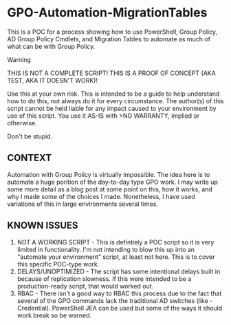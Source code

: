 # GPO-Automation-MigrationTables
This is a POC for a process showing how to use PowerShell, Group Policy, AD Group Policy Cmdlets, and Migration Tables to automate as much of what can be with Group Policy.

>[!WARNING]  
>THIS IS NOT A COMPLETE SCRIPT! THIS IS A PROOF OF CONCEPT (AKA TEST, AKA IT DOESN'T WORK)!
>
>Use this at your own risk. This is intended to be a guide to help understand how to do this, not always do it for every circumstance. The author(s) of this script cannot be held liable for any impact caused to your environment by use of this script. You use it AS-IS with >NO WARRANTY, implied or otherwise.
>
>Don't be stupid.


## CONTEXT
Automation with Group Policy is virtually impossible. The idea here is to automate a huge porition of the day-to-day type GPO work. I may write up some more detail as a blog post at some point on this, how it works, and why I made some of the choices I made. Nonetheless, I have used variations of this in large environments several times. 

## KNOWN ISSUES
1. NOT A WORKING SCRIPT - This is defintiely a POC script so it is very limited in functionality. I'm not intending to blow this up into an "automate your environment" script, at least not here. This is to cover this specific POC-type work.
2. DELAYS/UNOPTIMIZED - The script has some intentional delays built in because of replication slowness. If this were intended to be a production-ready script, that would worked out.
3. RBAC - There isn't a good way to RBAC this process due to the fact that several of the GPO commands lack the traditional AD switches (like -Credential). PowerShell JEA can be used but some of the ways it should work break so be warned.

<!-- 
RAW NOTES - NOT MEANT FOR PRIME-TIME, yet. 
User Rights Assignments
1. Create GPO named zTEMPLATE-SERVERS-USER-RIGHTS
2. Modify basic template settings
	Under Details Tab \ Click drop down for "GPO Status" and choose "User Configuration Settings Disabled". 
	Click OK
3. Edit the GPO
4. Expand Computer Configuration \ Policies \ Windows Settings \ Security Settings \ Local Policies.
5. D-Click on "User Rights Assignments"
6. For each setting you wish to configure via Group Policy double click the setting.
7. in the "Define these policy settings" dialog click on "Add User or Group".
8. Add the default system users (for example, Administrators should almost be added to everything). 
	Check MS baselines or check the Explain tab for details here.
9. Click "Add User or Group". In the text field enter X_[RIGHT]_GROUP.
10. Click OK.
11. Repeat the above steps for each permission needing delegated. 
12. Close out of Group Policy Mangement Console

Restricted Groups
1. Create GPO named zTEMPLATE-SERVERS-USER-RIGHTS
2. Modify basic template settings
	Under Details Tab \ Click drop down for "GPO Status" and choose "User Configuration Settings Disabled". 
	Click OK
3. Edit the GPO
4. Expand Computer Configuration \ Policies \ Windows Settings \ Security Settings \ Local Policies.
5. D-Click "Restricted Groups".
6. Right-Click in the white space. Choose "Add Group".
7. In the text field enter X_[RIGHT]_GROUP.
8. Click OK.
9. In the "Configure Membership" pop up, click Add next to "This group is a member of". 
10. Enter the system-level group the group would be nested into.
	Administrators and Remote Desktop Users
11. Click OK.
12. Repeat the above steps for each permission needing delegated. 
13. Close out of Group Policy Mangement Console

NOTE: I highly recommend adding a "Template version" item to the comments of each GPO template done this way.

Create a Migration Table
1. Launch GPMC.
2. Expand "Group Policy Objects".
3. Right-Click "Group Policy Objects" \ Choose "Open Migration Table Editor".
4. Tools \ Populate from GPO 
5. Select the policy you created earlier (e.g., zTEMPLATE-SERVERS-USER-RIGHTS).
6. Click "OK".
7. Locate each item you added that has your variable prefix (mine is X_). 
8. For each one of your added items. Set the "Destination Name" field to be V_[ITEM_NAME].
	For example: X_LOCAL_ADMIN_GROUP would have a destination name of "V_LOCAL_ADMIN_GROUP".
9. Remove an superfluous entries (ones that aren't domain specific). 
10. Click File \ Save As. 
11. Name the migration table "zTEMPLATE-SERVERS-USER-RIGHTS.migtable".
12. Click "Save". Save it to the desktop.

Create a Backup of the Template GPO
1. Launch GPMC.
2. Expand "Group Policy Objects".
3. Right-Click "Group Policy Objects" \ Choose the policy you created above.
4. R-CLick the group policy \ Choose "Back Up...".
5. Click "Browse" \ Find the directory you stored the migration table in.
6. Click "Back Up".
7. Confirm it was successful.
8. Click OK.
9. Exit GPMC.
10. Locate the backup wherever you stored it and open its folder in File Explorer.
	Backed Up GPOs have a GUID for their folder name.
11. Right-Click in the space after "gpreport" \ New "Text Document".
12. Rename the text document after the policy name. This is for ease of use searching later. 
13. In file explorer, go back one level to the folder with the GPO folder and the migration table. 
11. Zip the two files together and save the Zip as the name of the GPO. Store this for distribution.

Modify the Migration Table
1. Launch GPMC.
2. Expand "Group Policy Objects".
3. Right-Click "Group Policy Objects" \ Choose "Open Migration Table Editor".
4. File \ Open \ Locate the migration table.
5. Change the relevent "Destination Name" fields to the name of the in-domain group you are trying to grant access to.
6. File \ Save.
7. Exit the Migration Table Editor. 

Import a GPO (Manual Steps)
1. Launch GPMC.
2. 2. Expand "Group Policy Objects".
3. Right-Click "Group Policy Objects" \ New
4. Specify a name of the new policy. (e.g., User Rights - Test Servers Policy".
5. Locate the new GPO under "Group Policy Objects".
6. Right-Click the policy \ Choose "Import Settings".
7. Click NEXT.
8. If you're doing this on a production policy or one whose settings you don't want to lose, back up the existing GPO. Otherwise, click NEXT.
9. Browse to the backup folder. You only need to go to the directory the whole GPO backup folder is on.
10. Click NEXT.
11. Find and choose the correct backed up GPO. 
12. Click NEXT.
13. Click NEXT.
14. On the "Migrating References" page, choose "Using this migration table to map them in the destinaton GPO"
15. Browse to the location of the migration table. 
	It will default to the same parent folder as the backup. (This is why I store them side by side). 
16. Click NEXT.
17. Click FINSIH.
18. Wait for settings to import.
19. Click NEXT.
20. In GPMC, review the settings of the GPO you just imported onto. It should have all the settings with the migration table data and the "Details \ GPO Status" should reflect correctly. 

16. 
-->
